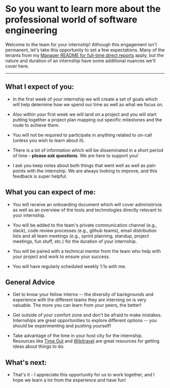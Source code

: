 # So you want to learn more about the professional world of software engineering
Welcome to the team for your internship!  Although this engagement isn't permanent, let's take this opportunity to set a few expectations.  Many of the tenants from my [Manager README for full-time direct reports](https://github.com/esquireofoz/Manager-README/blob/master/README.md) apply, but the nature and duration of an internship have some additional nuances we'll cover here.

---
## What I expect of you:
* In the first week of your internship we will create a set of goals which will help determine how we spend our time as well as what we focus on.

* Also within your first week we will land on a project and you will start putting together a project plan mapping out specific milestones and the route to achieve them.

* You will not be required to participate in anything related to on-call (unless you wish to learn about it).

* There is a lot of information which will be disseminated in a short period of time - **please ask questions**.  We are here to support you!

* I ask you keep notes about both things that went well as well as pain points with the internship.  We are always looking to improve, and this feedback is super helpful.

## What you can expect of me:
* You will receive an onboarding document which will cover administrivia as well as an overview of the tools and technologies directly relevant to your internship.

* You will be added to the team's private communication channel (e.g., slack), code review processes (e.g., github teams), email distribution lists and all team meetings (e.g., sprint planning, standup, project meetings, fun stuff, etc.) for the duration of your internship.

* You will be paired with a technical mentor from the team who help with your project and work to ensure your success.

* You will have regularly scheduled weekly 1:1s with me.

## General Advice
* Get to know your fellow interns -- the diversity of backgrounds and experience with the different teams they are interning on is very valuable.  The more you can learn from your peers, the better!

* Get outside of your comfort zone and don't be afraid to make mistakes.  Internships are great opportunities to explore different options -- you should be experimenting and pushing yourself!

* Take advantage of the time in your host city for the internship.  Resources like [Time Out](https://www.timeout.com/) and [Wikitravel](https://wikitravel.org/en/Main_Page) are great resources for getting ideas about things to do.

## What's next:
* That's it - I appreciate this opportunity for us to work together, and I hope we learn a lot from the experience and have fun!
